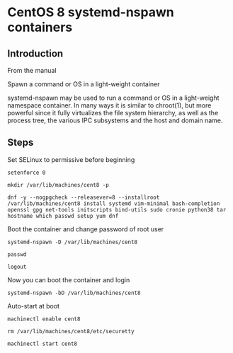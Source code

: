# CentOS 8 systemd-nspawn containers

## Introduction
From the manual

Spawn a command or OS in a light-weight container

systemd-nspawn may be used to run a command or OS in a light-weight namespace container. In many ways it is similar to chroot(1), but more powerful since it fully virtualizes the file system hierarchy, as well as the process tree, the various IPC subsystems and the host and domain name.

## Steps
Set SELinux to permissive before beginning

`setenforce 0`

`mkdir /var/lib/machines/cent8 -p`

`dnf -y --nogpgcheck --releasever=8 --installroot /var/lib/machines/cent8 install systemd vim-minimal bash-completion openssl gpg net-tools initscripts bind-utils sudo cronie python38 tar hostname which passwd setup yum dnf`

Boot the container and change password of root user

`systemd-nspawn -D /var/lib/machines/cent8`

`passwd`

`logout`

Now you can boot the container and login

`systemd-nspawn -bD /var/lib/machines/cent8`

Auto-start at boot

`machinectl enable cent8`

`rm /var/lib/machines/cent8/etc/securetty`

`machinectl start cent8`
